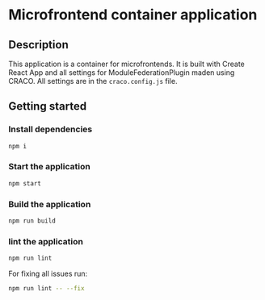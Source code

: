 # Microfrontend container application

## Description

This application is a container for microfrontends. It is built with Create React App and all settings for ModuleFederationPlugin maden using CRACO.
All settings are in the `craco.config.js` file.

## Getting started

### Install dependencies

```bash
npm i
```

### Start the application

```bash
npm start
```

### Build the application

```bash
npm run build
```

### lint the application

```bash
npm run lint
```

For fixing all issues run:

```bash
npm run lint -- --fix
```

